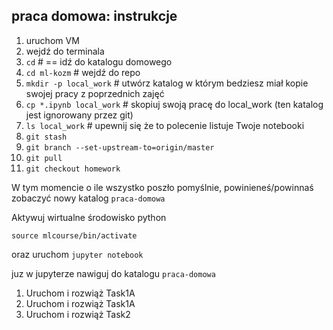 ## praca domowa: instrukcje



1. uruchom VM 
2. wejdź do terminala 
3. `cd` # == idź do katalogu domowego 
4. `cd ml-kozm` # wejdź do repo 
5. `mkdir -p local_work` # utwórz katalog w którym bedziesz miał kopie swojej pracy z poprzednich zajęć
6. `cp *.ipynb local_work` # skopiuj swoją pracę do local_work (ten katalog jest ignorowany przez git)
7. `ls local_work` # upewnij się że to polecenie listuje Twoje notebooki 
8. `git stash` 
9. `git branch --set-upstream-to=origin/master`
10. `git pull`
11. `git checkout homework`



W tym momencie o ile wszystko poszło pomyślnie, 
powinieneś/powinnaś zobaczyć nowy katalog `praca-domowa`


Aktywuj wirtualne środowisko python 

```shell
source mlcourse/bin/activate
```
oraz uruchom `jupyter notebook`

juz w jupyterze nawiguj do katalogu `praca-domowa` 

1. Uruchom i rozwiąż Task1A
2. Uruchom i rozwiąż Task1A
3. Uruchom i rozwiąż Task2

